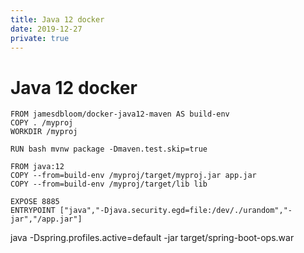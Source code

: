```yaml
---
title: Java 12 docker
date: 2019-12-27
private: true
---
```

# Java 12 docker
```
FROM jamesdbloom/docker-java12-maven AS build-env
COPY . /myproj
WORKDIR /myproj

RUN bash mvnw package -Dmaven.test.skip=true

FROM java:12
COPY --from=build-env /myproj/target/myproj.jar app.jar
COPY --from=build-env /myproj/target/lib lib

EXPOSE 8885
ENTRYPOINT ["java","-Djava.security.egd=file:/dev/./urandom","-jar","/app.jar"]
```
java -Dspring.profiles.active=default -jar target/spring-boot-ops.war